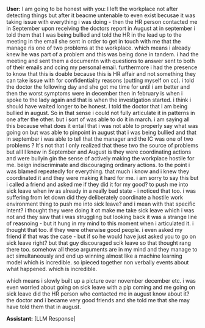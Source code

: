 **User:**
I am going to be honest with you: I left the workplace not after detecting things but after it beacme untenable to even exist becusae it was taking issue with everything i was doing - then the HR person contacted me in September upon receiving the doctors report in August at in september i told them that I was being bullied and told the HR in the lead up to the meeting in the email she sent in order to get in touch with me that the manage ris one of two problems at the workplace. which means i already knew he was part of a problem and this was being done in tandem. i had the meeting and sent them a documentn with questions to answer sent to both of their emails and ccing my personal email. furthermore i had the presence to know that this is doable because this is HR affair and not something they can take issue with for confidentiality reasons (putting myself on cc). i told the doctor the following day and she got me time for until i am better and then the worst symptoms were in december then in february is when i spoke to the lady again and that is when the investigation started. i think i should have waited longer to be honest.  I told the doctor that I am being bullied in august. So in that sense i could not fully articulate it in patterns in one after the other. but i sort of was able to do it in march. i am saying all this because what does it entail that i was not able to properly say what was going on but was able to pinpoint in august that i was being bullied and that in september i was able to tell that the manager and the IC was one of two problems ? It's not that I only realized that these two the source of problems but alll I knew in September and August is they were coordinating actions and were bullyin gin the sense of actively making the workplace hostile for me. beign indiscriminate and discouraging ordinary actions. to the point i was blamed repeatedly for everything. that much i know and i knew they coordinated it and they were making it hard for me. i am sorry to say this but i called a friend and asked me if they did it for my good? to push me into sick leave when iw as already in a really bad state - i noticed that too. i was suffering from let down did they deliberately coordinate a hostile work environment thing to push me into sick leave? and i mean with that specific intent? i thought they were doing it ot make me take sick leave which i was not and they saw that i was struggling but looking back it was a strange line of reasnoing - but it hung in my mind to this moment when i articulated it.  i thought that too. if they were otherwise good people. i even asked my friend if that was the case - but if so he would have just asked you to go on sick leave right? but that guy discouraged scik leave so that thought rang there too. somehow all these arguments are in my mind and they manage to act simultaneously and end up winning almost like a machine learning model which is incredible. so ipieced together non verbally events about what happened. which is incredible. 

which means i slowly built up a picture over november december etc. i was even worried about going on sick leave with a pip coming and me going on sick leave did the HR person who contacted me in august know about it? the doctor and i became very good friends and she told me that she may have told them that in august. 

**Assistant:**
[LLM Response]

